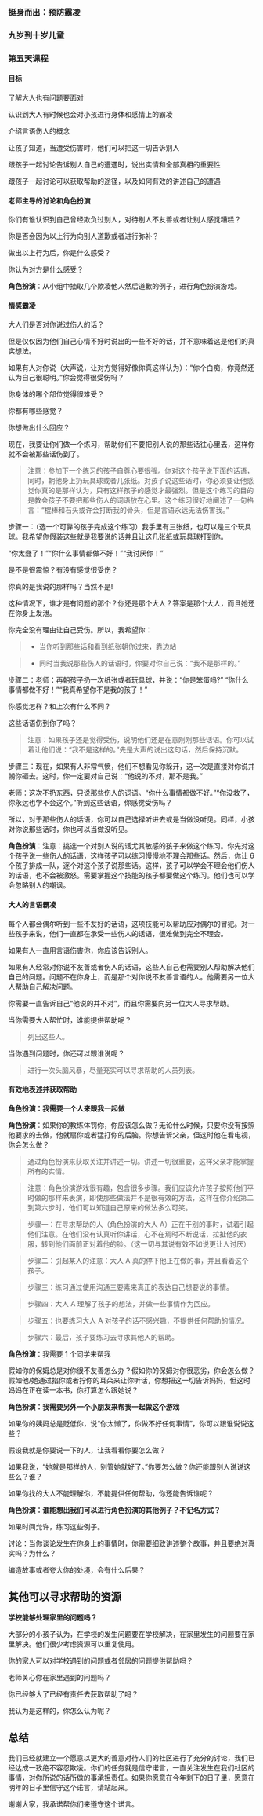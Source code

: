 ### 挺身而出：预防霸凌

### 九岁到十岁儿童

### 第五天课程

#### 目标

了解大人也有问题要面对

认识到大人有时候也会对小孩进行身体和感情上的霸凌

介绍言语伤人的概念

让孩子知道，当遭受伤害时，他们可以把这一切告诉别人

跟孩子一起讨论告诉别人自己的遭遇时，说出实情和全部真相的重要性

跟孩子一起讨论可以获取帮助的途径，以及如何有效的讲述自己的遭遇

#### 老师主导的讨论和角色扮演

你们有谁认识到自己曾经欺负过别人，对待别人不友善或者让别人感觉糟糕？

你是否会因为以上行为向别人道歉或者进行弥补？

做出以上行为后，你是什么感受？

你认为对方是什么感受？

**角色扮演**：从小组中抽取几个欺凌他人然后道歉的例子，进行角色扮演游戏。

#### 情感霸凌

大人们是否对你说过伤人的话？

但是仅仅因为他们自己心情不好时说出的一些不好的话，并不意味着这是他们的真实想法。

如果有人对你说（大声说，让对方觉得好像你真这样认为）：“你个白痴，你竟然还认为自己很聪明。”你会觉得很受伤吗？

你身体的哪个部位觉得很难受？

你都有哪些感觉？

你想做出什么回应？

现在，我要让你们做一个练习，帮助你们不要把别人说的那些话往心里去，这样你就不会被那些话伤到了。

> 注意：参加下一个练习的孩子自尊心要很强。你对这个孩子说下面的话语，同时，朝他身上扔玩具球或者几张纸。对孩子说这些话时，你必须要让他感觉你真的是那样认为，只有这样孩子的感觉才最强烈。但是这个练习的目的是教会孩子不要把那些伤人的词语放在心里。这个练习很好地阐述了一句格言：“棍棒和石头或许会打断我的骨头，但是言语永远无法伤害我。”

步骤一：（选一个可靠的孩子完成这个练习）我手里有三张纸，也可以是三个玩具球。我希望你假装这些就是我要说的话并且让这几张纸或玩具球打到你。

“你太蠢了！”“你什么事情都做不好！”“我讨厌你！”

是不是很震惊？有没有感觉很受伤？

你真的是我说的那样吗？当然不是!

这种情况下，谁才是有问题的那个？你还是那个大人？答案是那个大人，而且她还在你身上发泄。

你完全没有理由让自己受伤。所以，我希望你：

>* 当你听到那些话和看到纸张朝你过来，靠边站

>* 同时当我说那些伤人的话语时，你要对你自己说：“我不是那样的。”

步骤二：老师：再朝孩子扔一次纸张或者玩具球，并说：“你是笨蛋吗?” “你什么事情都做不好！”“我真希望你不是我的孩子！”

你感觉怎样？和上次有什么不同？

这些话语伤到你了吗？

> 注意：如果孩子还是觉得受伤，说明他们还是在意刚刚那些话语。你可以试着让他们说：“我不是这样的。”先是大声的说出这句话，然后保持沉默。

步骤三：现在，如果有人非常气愤，他们不想看见你躲开，这一次是直接对你说并朝你砸去。这时，你一定要对自己说：“他说的不对，那不是我。”

老师：这次不扔东西，只说那些伤人的词语。“你什么事情都做不好。”“你没救了，你永远也学不会这个。”听到这些话语，你感觉受伤吗？

所以，对于那些伤人的话语，你可以自己选择听进去或是当做没听见。同样，小孩对你说那些话时，你也可以当做没听见。

**角色扮演**：注意：挑选一个对别人说的话尤其敏感的孩子来做这个练习。你先对这个孩子说一些伤人的话语，这样孩子可以练习慢慢地不理会那些话。然后，你让 6 个孩子排成一队，逐个对这个孩子说那些话。这样，孩子可以学会不理会他们伤人的话语，也不会被激怒。需要掌握这个技能的孩子都要做这个练习。他们也可以学会忽略别人的嘲讽。

#### 大人的言语霸凌

每个人都会偶尔听到一些不友好的话语，这项技能可以帮助应对偶尔的冒犯。对一些孩子来说，他们一直都在承受一些伤人的话语，很难做到完全不理会。

如果有人一直用言语伤害你，你应该告诉别人。

如果有人经常对你说不友善或者伤人的话语，这些人自己也需要别人帮助解决他们自己的问题。问题不在你身上，而是那个对你说不友善言语的人。他需要另一位大人帮助自己解决问题。

你需要一直告诉自己“他说的并不对”，而且你需要向另一位大人寻求帮助。

当你需要大人帮忙时，谁能提供帮助呢？

> 列出这些人。

当你遇到问题时，你还可以跟谁说呢？

> 进行一次头脑风暴，尽量充实可以寻求帮助的人员列表。

#### 有效地表述并获取帮助

**角色扮演：我需要一个人来跟我一起做**

**角色扮演**：如果你的教练体罚你，你应该怎么做？无论什么时候，只要你没有按照他要求的去做，他就扇你或者猛打你的后脑。你想告诉父亲，但这时他在看电视，你会怎么做？

> 通过角色扮演来获取关注并讲述一切。讲述一切很重要，这样父亲才能掌握所有的实情。

> 注意：角色扮演游戏很有趣，包含很多步骤。我们应该允许孩子按照他们平时做的那样来表演，即使那些做法并不是很有效的方法，这样在你介绍第二到第六步时，他们可以知道自己原来的做法多么可笑。

> 步骤一：在寻求帮助的人（角色扮演的大人 A）正在干别的事时，试着引起他们注意。在他们没有认真听你讲话，心不在焉时不断说话，拉扯他的衣服，转到他们面前正对着他的脸。（这一切与其说有效不如说更让人讨厌）

> 步骤二：引起某人的注意：大人 A 真的停下他正在做的事，并且看着这个孩子。

> 步骤三：练习通过使用沟通三要素来真正的表达自己想要说的事情。

> 步骤四：大人 A 理解了孩子的想法，并做一些事情作为回应。

> 步骤五：也要练习大人 A 对孩子的话不感兴趣，不提供任何帮助的情况。

> 步骤六：最后，孩子要练习去寻求其他人的帮助。

**角色扮演**：我需要 1 个同学来帮我

假如你的保姆总是对你很不友善怎么办？假如你的保姆对你很恶劣，你会怎么做？假如他/她通过掐你或者拧你的耳朵来让你听话，你想把这一切告诉妈妈，但这时妈妈在正在读一本书，你打算怎么跟她说？


**角色扮演：我需要另外一个小朋友来帮我一起做这个游戏**

如果你的姨妈总是贬低你，说“你太懒了，你做不好任何事情”，你可以跟谁说说这些？

假设我就是你要说一下的人，让我看看你要怎么做？

如果我说，“她就是那样的人，别管她就好了。”你要怎么做？你还能跟别人说说这些么？谁？

如果你找的大人不能理解你，不能提供任何帮助，你还能告诉谁呢？

**角色扮演：谁能想出我们可以进行角色扮演的其他例子？不记名方式？**

如果时间允许，练习这些例子。

讨论：当你谈论发生在你身上的事情时，你需要细致讲述整个故事，并且要绝对真实吗？为什么？

编造故事或者夸大你的处境，会有什么后果？

## 其他可以寻求帮助的资源

**学校能够处理家里的问题吗？**

 大部分的小孩子认为，在学校的发生问题要在学校解决，在家里发生的问题要在家里解决。他们很少考虑资源可以重复使用。

你的家人可以对学校遇到的问题或者邻居的问题提供帮助吗？

老师关心你在家里遇到的问题吗？

你已经够大了已经有责任去获取帮助了吗？

我认为是这样的，你怎么认为呢？

## 总结

我们已经就建立一个愿意以更大的善意对待人们的社区进行了充分的讨论，我们已经达成一致绝不容忍欺凌。你们的任务就是信守诺言，一直关注发生在我们社区的事情，对你所说的话所做的事承担责任。如果你愿意在今年剩下的日子里，愿意在明年的日子里信守这个诺言，请站起来。

谢谢大家，我承诺帮你们来遵守这个诺言。
